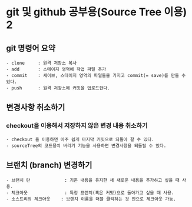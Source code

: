 # git 및 github 공부용(Source Tree 이용) 2

## git 명령어 요약
    - clone     : 원격 저장소 복사
    - add       : 스테이지 영역에 작업 파일 추가
    - commit    : 세이브, 스테이지 영역의 파일들을 가지고 commit(= save)를 만들 수 있다.
    - push      : 원격 저장소에 커밋을 업로드한다.

## 변경사항 취소하기
### checkout을 이용해서 저장하지 않은 변경 내용 취소하기
    - checkout 을 이용하면 아주 쉽게 마지막 커밋으로 되돌아 갈 수 있다.
    - sourceTree의 코드뭉치 버리기 기능을 사용하면 변경사항을 되돌릴 수 있다.

## 브랜치 (branch) 변경하기
    - 브랜치 란             : 기존 내용을 유지한 채 새로운 내용을 추가하고 싶을 때 사용.
    - 체크아웃              : 특정 프랜치(혹은 커밋)으로 돌아가고 싶을 때 사용.
    - 소스트리의 체크아웃    : 브랜치 이름을 더블 클릭하는 것 만으로 체크아웃 가능.